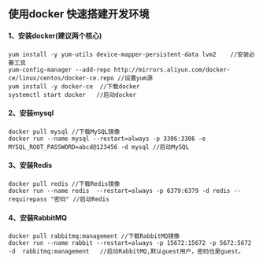 ## 使用docker 快速搭建开发环境

#### 1、安装docker(建议两个核心)

```
yum install -y yum-utils device-mapper-persistent-data lvm2    //安装必要工具
yum-config-manager --add-repo http://mirrors.aliyun.com/docker-ce/linux/centos/docker-ce.repo //设置yum源
yum install -y docker-ce  //下载docker
systemctl start docker   //启动docker

```



#### 2、安装mysql

```
docker pull mysql //下载MySQL镜像
docker run --name mysql --restart=always -p 3306:3306 -e MYSQL_ROOT_PASSWORD=abcd@123456 -d mysql //启动MySQL

```

#### 3、安装Redis

```
docker pull redis //下载Redis镜像
docker run --name redis  --restart=always -p 6379:6379 -d redis --requirepass "密码" //启动Redis

```

#### 4、安装RabbitMQ 

```
docker pull rabbitmq:management //下载RabbitMQ镜像
docker run --name rabbit --restart=always -p 15672:15672 -p 5672:5672  -d  rabbitmq:management   //启动RabbitMQ,默认guest用户，密码也是guest。

```

